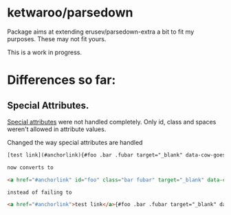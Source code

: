 # ketwaroo/parsedown

Package aims at extending erusev/parsedown-extra a bit to fit my purposes. These may not fit yours.

This is a work in progress.

# Differences so far:

## Special Attributes.

[Special attributes](https://michelf.ca/projects/php-markdown/extra/#spe-attr) were not handled completely. Only id, class and spaces weren't allowed in attribute values.

Changed the way special attributes are handled

```html
[test link](#anchorlink){#foo .bar .fubar target="_blank" data-cow-goes="moo"}

now converts to

<a href="#anchorlink" id="foo" class="bar fubar" target="_blank" data-cow-goes="moo">test link</a>

instead of failing to

<a href="#anchorlink">test link</a>{#foo .bar .fubar target="_blank" data-cow-goes="moo"}


```



